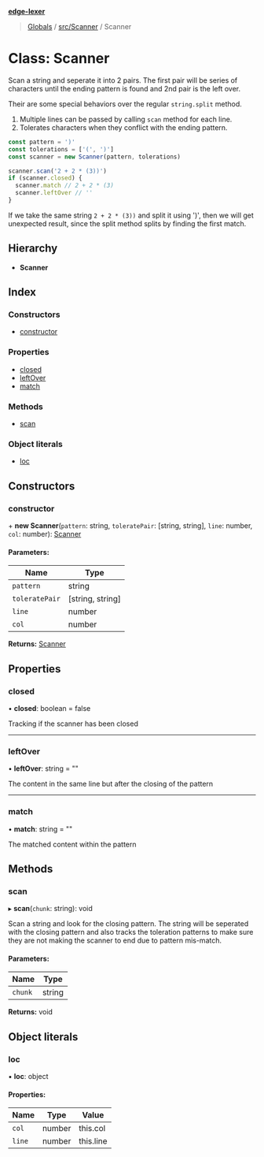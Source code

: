 **[edge-lexer](../README.md)**

> [Globals](../README.md) / [src/Scanner](../modules/src_scanner.md) / Scanner

# Class: Scanner

Scan a string and seperate it into 2 pairs. The first pair will be series
of characters until the ending pattern is found and 2nd pair is the
left over.

Their are some special behaviors over the regular `string.split` method.

1. Multiple lines can be passed by calling `scan` method for each line.
2. Tolerates characters when they conflict with the ending pattern.

```js
const pattern = ')'
const tolerations = ['(', ')']
const scanner = new Scanner(pattern, tolerations)

scanner.scan('2 + 2 * (3))')
if (scanner.closed) {
  scanner.match // 2 + 2 * (3)
  scanner.leftOver // ''
}
```

If we take the same string `2 + 2 * (3))` and split it using ')', then we
will get unexpected result, since the split method splits by finding the
first match.

## Hierarchy

* **Scanner**

## Index

### Constructors

* [constructor](src_scanner.scanner.md#constructor)

### Properties

* [closed](src_scanner.scanner.md#closed)
* [leftOver](src_scanner.scanner.md#leftover)
* [match](src_scanner.scanner.md#match)

### Methods

* [scan](src_scanner.scanner.md#scan)

### Object literals

* [loc](src_scanner.scanner.md#loc)

## Constructors

### constructor

\+ **new Scanner**(`pattern`: string, `toleratePair`: [string, string], `line`: number, `col`: number): [Scanner](src_scanner.scanner.md)

#### Parameters:

Name | Type |
------ | ------ |
`pattern` | string |
`toleratePair` | [string, string] |
`line` | number |
`col` | number |

**Returns:** [Scanner](src_scanner.scanner.md)

## Properties

### closed

•  **closed**: boolean = false

Tracking if the scanner has been closed

___

### leftOver

•  **leftOver**: string = ""

The content in the same line but after the closing
of the pattern

___

### match

•  **match**: string = ""

The matched content within the pattern

## Methods

### scan

▸ **scan**(`chunk`: string): void

Scan a string and look for the closing pattern. The string will
be seperated with the closing pattern and also tracks the
toleration patterns to make sure they are not making the
scanner to end due to pattern mis-match.

#### Parameters:

Name | Type |
------ | ------ |
`chunk` | string |

**Returns:** void

## Object literals

### loc

▪  **loc**: object

#### Properties:

Name | Type | Value |
------ | ------ | ------ |
`col` | number | this.col |
`line` | number | this.line |
